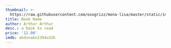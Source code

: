 ```yaml
---
thumbnail: >-
  https://raw.githubusercontent.com/osogrizz/mona-lisa/master/static/images/06njslexrkg-vwio0fasiw.jpg?token=AJxd37KKsPCM06uR5Nn8dhR-7exvldorks5cdf-DwA%3D%3D
title: Book Name
author: Arthur Arthur
desc.: a book to read
price: '12.00'
imdb: akdsnakn2394u32k
---
```


